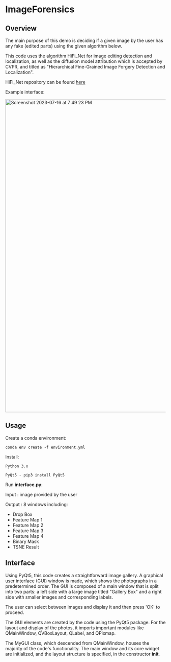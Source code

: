 # ImageForensics

## Overview
The main purpose of this demo is deciding if a given image by the user has any fake (edited parts) using the given algorithm below.

This code uses the algorithm HiFi_Net for image editing detection and localization, as well as the diffusion model attribution which is accepted by CVPR, and titled as "Hierarchical Fine-Grained Image Forgery Detection and Localization".

HiFi_Net repository can be found [here](https://github.com/CHELSEA234/HiFi_IFDL/tree/main)

Example interface:

<img width="980" alt="Screenshot 2023-07-16 at 7 49 23 PM" src="https://github.com/baranmanti/ImageForensics/assets/70177697/355dbd9d-3fef-40fb-a416-50541b7b9ff4">


## Usage 
Create a conda environment: 

`conda env create -f environment.yml`

Install:

`Python 3.x`

`PyQt5 - pip3 install PyQt5`

Run **interface.py**:

Input : image provided by the user

Output : 8 windows including:
   * Drop Box
   * Feature Map 1
   * Feature Map 2
   * Feature Map 3
   * Feature Map 4
   * Binary Mask
   * TSNE Result

## Interface
Using PyQt5, this code creates a straightforward image gallery. A graphical user interface (GUI) window is made, which shows the photographs in a predetermined order. The GUI is composed of a main window that is split into two parts: a left side with a large image titled "Gallery Box" and a right side with smaller images and corresponding labels.

The user can select between images and display it and then press 'OK' to proceed.

The GUI elements are created by the code using the PyQt5 package. For the layout and display of the photos, it imports important modules like QMainWindow, QVBoxLayout, QLabel, and QPixmap.

The MyGUI class, which descended from QMainWindow, houses the majority of the code's functionality. The main window and its core widget are initialized, and the layout structure is specified, in the constructor __init__.







